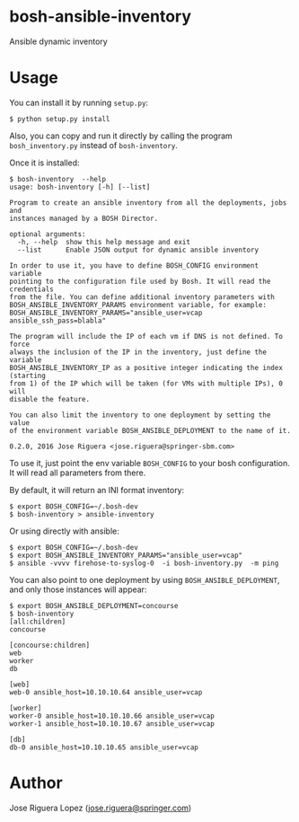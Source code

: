 # bosh-ansible-inventory
Ansible dynamic inventory

# Usage

You can install it by running `setup.py`:
```
$ python setup.py install
```

Also, you can copy and run it directly by calling the program 
`bosh_inventory.py` instead of `bosh-inventory`.


Once it is installed:

```
$ bosh-inventory  --help
usage: bosh-inventory [-h] [--list]

Program to create an ansible inventory from all the deployments, jobs and
instances managed by a BOSH Director.

optional arguments:
  -h, --help  show this help message and exit
  --list      Enable JSON output for dynamic ansible inventory

In order to use it, you have to define BOSH_CONFIG environment variable
pointing to the configuration file used by Bosh. It will read the credentials
from the file. You can define additional inventory parameters with
BOSH_ANSIBLE_INVENTORY_PARAMS environment variable, for example:
BOSH_ANSIBLE_INVENTORY_PARAMS="ansible_user=vcap ansible_ssh_pass=blabla"

The program will include the IP of each vm if DNS is not defined. To force 
always the inclusion of the IP in the inventory, just define the variable
BOSH_ANSIBLE_INVENTORY_IP as a positive integer indicating the index (starting
from 1) of the IP which will be taken (for VMs with multiple IPs), 0 will
disable the feature.

You can also limit the inventory to one deployment by setting the value
of the environment variable BOSH_ANSIBLE_DEPLOYMENT to the name of it.

0.2.0, 2016 Jose Riguera <jose.riguera@springer-sbm.com>
```

To use it, just point the env variable `BOSH_CONFIG` to your
bosh configuration. It will read all parameters from there.


By default, it will return an INI format inventory:
```
$ export BOSH_CONFIG=~/.bosh-dev
$ bosh-inventory > ansible-inventory
```

Or using directly with ansible:
```
$ export BOSH_CONFIG=~/.bosh-dev
$ export BOSH_ANSIBLE_INVENTORY_PARAMS="ansible_user=vcap"
$ ansible -vvvv firehose-to-syslog-0  -i bosh-inventory.py  -m ping
```

You can also point to one deployment by using `BOSH_ANSIBLE_DEPLOYMENT`,
and only those instances will appear:
```
$ export BOSH_ANSIBLE_DEPLOYMENT=concourse
$ bosh-inventory
[all:children]
concourse

[concourse:children]
web
worker
db

[web]
web-0 ansible_host=10.10.10.64 ansible_user=vcap

[worker]
worker-0 ansible_host=10.10.10.66 ansible_user=vcap
worker-1 ansible_host=10.10.10.67 ansible_user=vcap

[db]
db-0 ansible_host=10.10.10.65 ansible_user=vcap

```


# Author
Jose Riguera Lopez (jose.riguera@springer.com)
